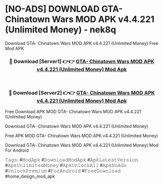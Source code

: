 # [NO-ADS] DOWNLOAD GTA- Chinatown Wars MOD APK v4.4.221 (Unlimited Money) - nek8q
Download GTA- Chinatown Wars MOD APK v4.4.221 (Unlimited Money) Free Mod APK

<div align="center">
<h3>🔴 Download [Server1] 👉👉 <a href="https://apk-comot.site?title=GTA-_Chinatown_Wars_MOD_APK_v4.4.221_(Unlimited_Money)">GTA- Chinatown Wars MOD APK v4.4.221 (Unlimited Money) Mod Apk</a></h3><br>

<h3>🔴 Download [Server2] 👉👉 <a href="https://apk-comot.site?title=GTA-_Chinatown_Wars_MOD_APK_v4.4.221_(Unlimited_Money)">GTA- Chinatown Wars MOD APK v4.4.221 (Unlimited Money) Mod Apk</a></h3>
</div>


Free Download APK MOD GTA- Chinatown Wars MOD APK v4.4.221 (Unlimited Money)

Download GTA- Chinatown Wars MOD APK v4.4.221 (Unlimited Money) 

Free APK MOD GTA- Chinatown Wars MOD APK v4.4.221 (Unlimited Money) 

Download GTA- Chinatown Wars MOD APK v4.4.221 (Unlimited Money) Mod For Android

𝚃𝚊𝚐𝚜: #𝙼𝚘𝚍𝙰𝚙𝚔 #𝙳𝚘𝚠𝚗𝚕𝚘𝚊𝚍𝙼𝚘𝚍𝙰𝚙𝚔 #𝙰𝚙𝚔𝙻𝚊𝚝𝚎𝚜𝚝𝚅𝚎𝚛𝚜𝚒𝚘𝚗 #𝙰𝚙𝚔𝚄𝚗𝚕𝚒𝚖𝚒𝚝𝚎𝚍𝙼𝚘𝚗𝚎𝚢 #𝙰𝚙𝚔𝚄𝚗𝚕𝚘𝚌𝚔𝙰𝚕𝚕 #𝙰𝚙𝚔𝙽𝚘𝙰𝚍𝚜 #𝚄𝚗𝚕𝚘𝚌𝚔𝙿𝚛𝚎𝚖𝚒𝚞𝚖 #𝙵𝚘𝚛𝙰𝚗𝚍𝚛𝚘𝚒𝚍 #𝙵𝚛𝚎𝚎𝙳𝚘𝚠𝚗𝚕𝚘𝚊𝚍 #home_design_mod_apk